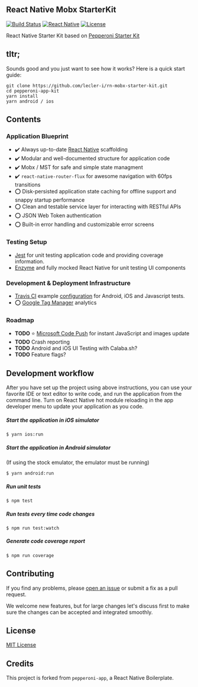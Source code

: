 ## React Native Mobx StarterKit
[![Build Status](https://travis-ci.org/lecler-i/rn-mst-starter.svg?branch=master)](https://travis-ci.org/lecler-i/rn-mst-starter)
[![React Native](https://img.shields.io/badge/react%20native-0.49.3-brightgreen.svg)](https://github.com/facebook/react-nati)
[![License](https://img.shields.io/github/license/mashape/apistatus.svg?maxAge=2592000)](https://github.com/futurice/pepperoni-app-kit/blob/master/LICENSE)

React Native Starter Kit based on [Pepperoni Starter Kit](http://getpepperoni.com)

## tltr;

Sounds good and you just want to see how it works? Here is a quick start guide:

```
git clone https://github.com/lecler-i/rn-mobx-starter-kit.git
cd pepperoni-app-kit
yarn install
yarn android / ios
```

## Contents

### Application Blueprint

* :heavy_check_mark: Always up-to-date [React Native](https://facebook.github.io/react-native/) scaffolding
* :heavy_check_mark: Modular and well-documented structure for application code
* :heavy_check_mark: Mobx / MST for safe and simple state managment
* :heavy_check_mark: `react-native-router-flux` for awesome navigation with 60fps transitions
* :o: Disk-persisted application state caching for offline support and snappy startup performance
* :o: Clean and testable service layer for interacting with RESTful APIs
* :o: JSON Web Token authentication
* :o: Built-in error handling and customizable error screens

### Testing Setup

* [Jest](https://facebook.github.io/jest/) for unit testing application code and providing coverage information.
* [Enzyme](https://github.com/airbnb/enzyme) and fully mocked React Native for unit testing UI components

### Development & Deployment Infrastructure

* [Travis CI](https://travis-ci.org/futurice/pepperoni-app-kit) example [configuration](https://github.com/futurice/pepperoni-app-kit/blob/master/.travis.yml) for Android, iOS and Javascript tests.
* :o: [Google Tag Manager](https://www.google.com/analytics/tag-manager/) analytics


### Roadmap

* **TODO** :star: [Microsoft Code Push](http://microsoft.github.io/code-push) for instant JavaScript and images update
* **TODO** Crash reporting
* **TODO** Android and iOS UI Testing with Calaba.sh?
* **TODO** Feature flags?

## Development workflow

After you have set up the project using above instructions, you can use your favorite IDE or text editor to write code, and run the application from the command line. Turn on React Native hot module reloading in the app developer menu to update your application as you code.

##### Start the application in iOS simulator
```
$ yarn ios:run
```

##### Start the application in Android simulator
(If using the stock emulator, the emulator must be running)
```
$ yarn android:run
```

##### Run unit tests
```
$ npm test
```

##### Run tests every time code changes
```
$ npm run test:watch
```

##### Generate code coverage report
```
$ npm run coverage
```

## Contributing

If you find any problems, please [open an issue](https://github.com/futurice/pepperoni-app-kit/issues/new) or submit a fix as a pull request.

We welcome new features, but for large changes let's discuss first to make sure the changes can be accepted and integrated smoothly.

## License

[MIT License](LICENSE)

## Credits

This project is forked from `pepperoni-app`, a React Native Boilerplate.
